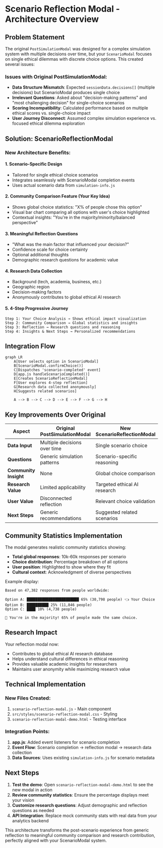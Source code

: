 # Scenario Reflection Modal - Architecture Overview

## Problem Statement

The original `PostSimulationModal` was designed for a complex simulation system with multiple decisions over time, but your `ScenarioModal` focuses on single ethical dilemmas with discrete choice options. This created several issues:

### Issues with Original PostSimulationModal:

- **Data Structure Mismatch**: Expected `sessionData.decisions[]` (multiple decisions) but ScenarioModal produces single choice
- **Irrelevant Questions**: Asked about "decision-making patterns" and "most challenging decision" for single-choice scenarios
- **Scoring Incompatibility**: Calculated performance based on multiple ethical scores vs. single-choice impact
- **User Journey Disconnect**: Assumed complex simulation experience vs. focused ethical dilemma exploration

## Solution: ScenarioReflectionModal

### New Architecture Benefits:

#### 1. **Scenario-Specific Design**

- Tailored for single ethical choice scenarios
- Integrates seamlessly with ScenarioModal completion events
- Uses actual scenario data from `simulation-info.js`

#### 2. **Community Comparison Feature** (Your Key Idea)

- Shows global choice statistics: "X% of people chose this option"
- Visual bar chart comparing all options with user's choice highlighted
- Contextual insights: "You're in the majority/minority/balanced perspective"

#### 3. **Meaningful Reflection Questions**

- "What was the main factor that influenced your decision?"
- Confidence scale for choice certainty
- Optional additional thoughts
- Demographic research questions for academic value

#### 4. **Research Data Collection**

- Background (tech, academia, business, etc.)
- Geographic region
- Decision-making factors
- Anonymously contributes to global ethical AI research

#### 5. **4-Step Progressive Journey**

```
Step 1: Your Choice Analysis → Shows ethical impact visualization
Step 2: Community Comparison → Global statistics and insights
Step 3: Reflection → Research questions and reasoning
Step 4: Insights & Next Steps → Personalized recommendations
```

## Integration Flow

```mermaid
graph LR
    A[User selects option in ScenarioModal]
    B[ScenarioModal.confirmChoice()]
    C[Dispatches 'scenario-completed' event]
    D[app.js handleScenarioCompleted()]
    E[Creates ScenarioReflectionModal]
    F[User explores 4-step reflection]
    G[Research data collected anonymously]
    H[Suggests related scenarios]

    A --> B --> C --> D --> E --> F --> G --> H
```

## Key Improvements Over Original

| Aspect                | Original PostSimulationModal | New ScenarioReflectionModal  |
| --------------------- | ---------------------------- | ---------------------------- |
| **Data Input**        | Multiple decisions over time | Single scenario choice       |
| **Questions**         | Generic simulation patterns  | Scenario-specific reasoning  |
| **Community Insight** | None                         | Global choice comparison     |
| **Research Value**    | Limited applicability        | Targeted ethical AI research |
| **User Value**        | Disconnected reflection      | Relevant choice validation   |
| **Next Steps**        | Generic recommendations      | Suggested related scenarios  |

## Community Statistics Implementation

The modal generates realistic community statistics showing:

- **Total global responses**: 10k-60k responses per scenario
- **Choice distribution**: Percentage breakdown of all options
- **User position**: Highlighted to show where they fit
- **Cultural context**: Acknowledgment of diverse perspectives

Example display:

```
Based on 47,382 responses from people worldwide:

Option A: ████████████████████████ 65% (30,798 people) 👈 Your Choice
Option B: ██████████ 25% (11,846 people)
Option C: ████ 10% (4,738 people)

🌟 You're in the majority! 65% of people made the same choice.
```

## Research Impact

Your reflection modal now:

- Contributes to global ethical AI research database
- Helps understand cultural differences in ethical reasoning
- Provides valuable academic insights for researchers
- Maintains user anonymity while maximizing research value

## Technical Implementation

### New Files Created:

1. `scenario-reflection-modal.js` - Main component
2. `src/styles/scenario-reflection-modal.css` - Styling
3. `scenario-reflection-modal-demo.html` - Testing interface

### Integration Points:

1. **app.js**: Added event listeners for scenario completion
2. **Event Flow**: Scenario completion → reflection modal → research data collection
3. **Data Sources**: Uses existing `simulation-info.js` for scenario metadata

## Next Steps

1. **Test the demo**: Open `scenario-reflection-modal-demo.html` to see the new modal in action
2. **Review community statistics**: Ensure the percentage displays meet your vision
3. **Customize research questions**: Adjust demographic and reflection questions as needed
4. **API Integration**: Replace mock community stats with real data from your analytics backend

This architecture transforms the post-scenario experience from generic reflection to meaningful community comparison and research contribution, perfectly aligned with your ScenarioModal system.
